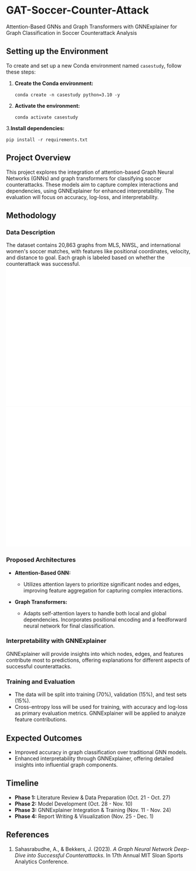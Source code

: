 # GAT-Soccer-Counter-Attack
Attention-Based GNNs and Graph Transformers with GNNExplainer for Graph Classification in Soccer Counterattack Analysis

## Setting up the Environment

To create and set up a new Conda environment named `casestudy`, follow these steps:

1. **Create the Conda environment:**

   ```
   conda create -n casestudy python=3.10 -y
   ```
   
2. **Activate the environment:**

   ```
   conda activate casestudy
   ```

3.**Install dependencies:**
  
  ```
  pip install -r requirements.txt
  ```

## Project Overview

This project explores the integration of attention-based Graph Neural Networks (GNNs) and graph transformers for classifying soccer counterattacks. These models aim to capture complex interactions and dependencies, using GNNExplainer for enhanced interpretability. The evaluation will focus on accuracy, log-loss, and interpretability.

## Methodology

### Data Description

The dataset contains 20,863 graphs from MLS, NWSL, and international women's soccer matches, with features like positional coordinates, velocity, and distance to goal. Each graph is labeled based on whether the counterattack was successful.
![Sample Graph Visualization](<sample_graph.png>)
![Sample Graph Visualization in Soccer Field](<soccer_graph.png>)


### Proposed Architectures

- **Attention-Based GNN:** 
   - Utilizes attention layers to prioritize significant nodes and edges, improving feature aggregation for capturing complex interactions.

- **Graph Transformers:** 
   - Adapts self-attention layers to handle both local and global dependencies. Incorporates positional encoding and a feedforward neural network for final classification.

### Interpretability with GNNExplainer

GNNExplainer will provide insights into which nodes, edges, and features contribute most to predictions, offering explanations for different aspects of successful counterattacks.

### Training and Evaluation

- The data will be split into training (70%), validation (15%), and test sets (15%).
- Cross-entropy loss will be used for training, with accuracy and log-loss as primary evaluation metrics. GNNExplainer will be applied to analyze feature contributions.

## Expected Outcomes

- Improved accuracy in graph classification over traditional GNN models.
- Enhanced interpretability through GNNExplainer, offering detailed insights into influential graph components.

## Timeline

- **Phase 1:** Literature Review & Data Preparation (Oct. 21 - Oct. 27)
- **Phase 2:** Model Development (Oct. 28 - Nov. 10)
- **Phase 3:** GNNExplainer Integration & Training (Nov. 11 - Nov. 24)
- **Phase 4:** Report Writing & Visualization (Nov. 25 - Dec. 1)

## References

1. Sahasrabudhe, A., & Bekkers, J. (2023). _A Graph Neural Network Deep-Dive into Successful Counterattacks_. In 17th Annual MIT Sloan Sports Analytics Conference.

   

